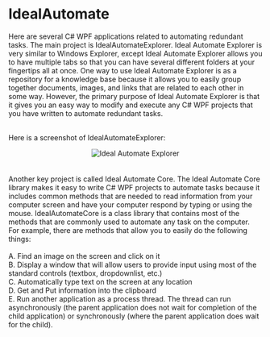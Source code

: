 # IdealAutomate
Here are several C# WPF applications related to automating redundant tasks.
The main project is IdealAutomateExplorer.  Ideal Automate Explorer is very similar to Windows Explorer, except Ideal Automate Explorer allows you to have multiple tabs so that you can have several different folders at your fingertips all at once. One way to use Ideal Automate Explorer is as a repository for a knowledge base because it allows you to easily group together documents, images, and links that are related to each other in some way. However, the primary purpose of Ideal Automate Explorer is that it gives you an easy way to modify and execute any C# WPF projects that you have written to automate redundant tasks.      <br/><br/>

Here is a screenshot of IdealAutomateExplorer:<br/>
<center>
<img src="http://www.idealautomate.com/images/IdealAutomateExplorer.PNG" border="0" alt="Ideal Automate Explorer" />

</center><br/><br/>
 Another key project is called Ideal Automate Core. The Ideal Automate Core library makes it easy to write C# WPF  projects to automate tasks because it includes common methods that are needed to read information from your computer screen and have your computer respond by typing or using the mouse. IdealAutomateCore is a class library that contains most of the methods that are commonly used to automate any task on the computer. For example, there are methods that allow you to easily do the following things: <br/><br/>
A. Find an image on the screen and click on it <br/>
B. Display a window that will allow users to provide input using most of the standard controls (textbox, dropdownlist, etc.)<br/>
C. Automatically type text on the screen at any location<br/>
D. Get and Put information into the clipboard<br/>
E. Run another application as a process thread. The thread can run asynchronously (the parent application does not wait for completion of the child application) or synchronously (where the parent application does wait for the child). <br/><br/>
